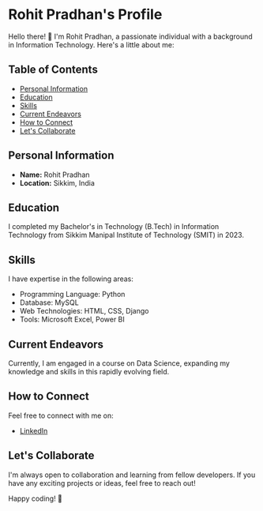 # Rohit Pradhan's Profile

Hello there! 👋 I'm Rohit Pradhan, a passionate individual with a background in Information Technology. Here's a little about me:

## Table of Contents
- [Personal Information](#personal-information)
- [Education](#education)
- [Skills](#skills)
- [Current Endeavors](#current-endeavors)
- [How to Connect](#how-to-connect)
- [Let's Collaborate](#lets-collaborate)

  
## Personal Information

- **Name:** Rohit Pradhan
- **Location:** Sikkim, India

## Education

I completed my Bachelor's in Technology (B.Tech) in Information Technology from Sikkim Manipal Institute of Technology (SMIT) in 2023.

## Skills

I have expertise in the following areas:

- Programming Language: Python
- Database: MySQL
- Web Technologies: HTML, CSS, Django
- Tools: Microsoft Excel, Power BI

## Current Endeavors

Currently, I am engaged in a course on Data Science, expanding my knowledge and skills in this rapidly evolving field.

## How to Connect

Feel free to connect with me on:

- [LinkedIn](https://www.linkedin.com/in/rohit-pradhan-461288174?utm_source=share&utm_campaign=share_via&utm_content=profile&utm_medium=ios_app)

## Let's Collaborate

I'm always open to collaboration and learning from fellow developers. If you have any exciting projects or ideas, feel free to reach out!

Happy coding! 🚀
